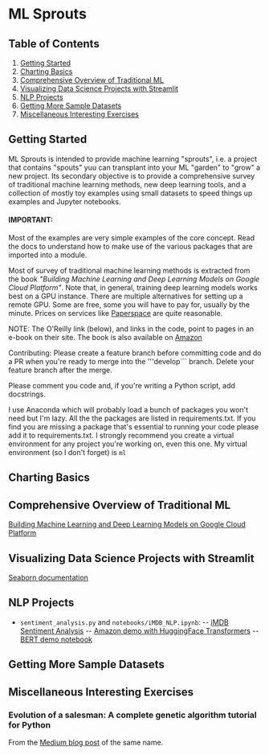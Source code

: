 # ML Sprouts

## Table of Contents
1. [Getting Started](#overview)
2. [Charting Basics](#charting)
3. [Comprehensive Overview of Traditional ML](#ml_foundation)
4. [Visualizing Data Science Projects with Streamlit](#streamlit)
5. [NLP Projects](#nlp)
7. [Getting More Sample Datasets](#tensorflow_ds)
7. [Miscellaneous Interesting Exercises](#misc)

<a name="overview"></a>
## Getting Started

ML Sprouts is intended to provide machine learning "sprouts", i.e. a project that contains "spouts"
yuu can transplant into your ML "garden" to "grow" a new project. Its secondary objective is to
provide a comprehensive survey of traditional machine learning methods, new deep learning tools, and
a collection of mostly toy examples using small datasets to speed things up examples and Jupyter notebooks.

#### IMPORTANT:
Most of the examples are very simple examples of the core concept. Read the docs to understand how to
make use of the various packages that are imported into a module.

Most of survey of traditional machine learning methods is extracted from the book _"Building Machine Learning
and Deep Learning Models on Google Cloud Platform"_. Note that, in general, training deep learning models works
best on a GPU instance. There are multiple alternatives for setting up a remote GPU. Some are free, some you
will have to pay for, usually by the minute. Prices on services like [Paperspace](https://www.paperspace.com/)
are quite reasonable.

NOTE: The O'Reilly link (below), and links in the code, point to pages in an e-book on their site. The book is
also available on [Amazon](https://www.amazon.com/Building-Machine-Learning-Models-Platform/dp/1484244699/ref=sr_1_1?keywords=Building+Machine+Learning+and+Deep+Learning+Models+on+Google+Cloud+Platform&qid=1573062357&sr=8-1)

Contributing: Please create a feature branch before committing code and do a PR when you're ready to
merge into the '''develop``` branch. Delete your feature branch after the merge.

Please comment you code and, if you're writing a Python script, add docstrings.

I use Anaconda which will probably load a bunch of packages you won't need but I'm lazy. All the the packages
are listed in requirements.txt. If you find you are missing a package that's essential to running your code
please add it to requirements.txt. I strongly recommend you create a virtual environment for any project you're
working on, even this one. My virtual environment (so I don't forget) is ```ml```

<a name="charting"></a>
## Charting Basics

<a name="ml_foundation"></a>
## Comprehensive Overview of Traditional ML
[Building Machine Learning and Deep Learning Models on Google Cloud Platform](https://learning.oreilly.com/library/view/building-machine-learning/9781484244708/html/Part_3.xhtml)

<a name="streamlit"></a>
## Visualizing Data Science Projects with Streamlit
[Seaborn documentation](https://seaborn.pydata.org/tutorial.html)

<a name="nlp"></a>
## NLP Projects
- ```sentiment_analysis.py``` and ```notebooks/iMDB_NLP.ipynb```:
-- [iMDB Sentiment Analysis](https://developers.google.com/machine-learning/guides/text-classification)
-- [Amazon demo with HuggingFace Transformers](https://github.com/microsoft/bert-stack-overflow/blob/master/1-Training/AzureServiceClassifier_Training.ipynb)
-- [BERT demo notebook](https://github.com/google-research/bert/blob/master/predicting_movie_reviews_with_bert_on_tf_hub.ipynb)

<a name="tensorflow_ds"></a>
## Getting More Sample Datasets

<a name="misc"></a>
## Miscellaneous Interesting Exercises

### Evolution of a salesman: A complete genetic algorithm tutorial for Python
From the [Medium blog post](https://towardsdatascience.com/evolution-of-a-salesman-a-complete-genetic-algorithm-tutorial-for-python-6fe5d2b3ca35) of the same name.